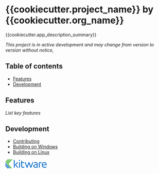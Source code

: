 # {{cookiecutter.project_name}} by {{cookiecutter.org_name}}

{{cookiecutter.app_description_summary}}

_This project is in active development and may change from version to version without notice,_

## Table of contents

- [Features](#features)
- [Development](#development)

## Features

_List key features_

## Development

- [Contributing](CONTRIBUTING.md)
- [Building on Windows](BUILD_WINDOWS.md)
- [Building on Linux](BUILD_LINUX.md)

![{{cookiecutter.project_name}} by {{cookiecutter.org_name}}](Applications/{{cookiecutter.app_name}}App/Resources/Images/LogoFull.png?raw=true)
